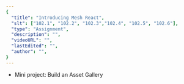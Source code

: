 ```yaml
---
{
  "title": "Introducing Mesh React",
  "slt": ["102.1", "102.2", "102.3","102.4", "102.5", "102.6"],
  "type": "Assignment",
  "description": "",
  "videoURL": "",
  "lastEdited": "",
  "author": "",
}
---
```


- Mini project: Build an Asset Gallery
